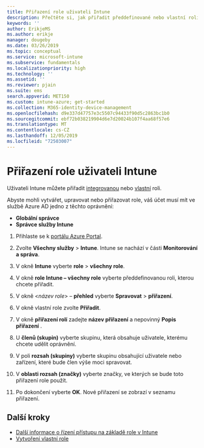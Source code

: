 ```yaml
---
title: Přiřazení role uživateli Intune
description: Přečtěte si, jak přiřadit předdefinované nebo vlastní roli uživateli v Microsoft Intune.
keywords: ''
author: ErikjeMS
ms.author: erikje
manager: dougeby
ms.date: 03/26/2019
ms.topic: conceptual
ms.service: microsoft-intune
ms.subservice: fundamentals
ms.localizationpriority: high
ms.technology: ''
ms.assetid: ''
ms.reviewer: pjain
ms.suite: ems
search.appverid: MET150
ms.custom: intune-azure; get-started
ms.collection: M365-identity-device-management
ms.openlocfilehash: d9e337d47757e3c5507c94433f90d5c2863bc1b0
ms.sourcegitcommit: ebf72b038219904d6e7d20024b107f4aa68f57e6
ms.translationtype: MT
ms.contentlocale: cs-CZ
ms.lasthandoff: 12/05/2019
ms.locfileid: "72503007"
---
```

# <a name="assign-a-role-to-an-intune-user"></a>Přiřazení role uživateli Intune

Uživateli Intune můžete přiřadit [integrovanou](role-based-access-control.md#built-in-roles) nebo [vlastní](create-custom-role.md) roli.

Abyste mohli vytvářet, upravovat nebo přiřazovat role, váš účet musí mít ve službě Azure AD jedno z těchto oprávnění:
- **Globální správce**
- **Správce služby Intune**

1. Přihlaste se k [portálu Azure Portal](https://portal.azure.com).

2. Zvolte **Všechny služby** > **Intune**. Intune se nachází v části **Monitorování a správa**.

3. V okně **Intune** vyberte **role** > **všechny role**.

4. V okně **role Intune – všechny role** vyberte předdefinovanou roli, kterou chcete přiřadit.

5. V okně <*název role*> – **přehled** vyberte **Spravovat** > **přiřazení**.

6. V okně vlastní role zvolte **Přiřadit**.

7. V okně **přiřazení rolí** zadejte **název přiřazení** a nepovinný **Popis přiřazení** .

8. U **členů (skupin)** vyberte skupinu, která obsahuje uživatele, kterému chcete udělit oprávnění.

9. V poli **rozsah (skupiny)** vyberte skupinu obsahující uživatele nebo zařízení, které bude člen výše moci spravovat.

10. V **oblasti rozsah (značky)** vyberte značky, ve kterých se bude toto přiřazení role použít.

11. Po dokončení vyberte **OK**. Nové přiřazení se zobrazí v seznamu přiřazení.


## <a name="next-steps"></a>Další kroky
- [Další informace o řízení přístupu na základě role v Intune](role-based-access-control.md)
- [Vytvoření vlastní role](create-custom-role.md)
